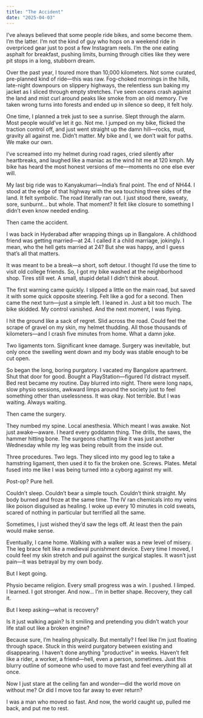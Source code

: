 ```yaml
---
title: "The Accident"
date: "2025-04-03"
---
```


I’ve always believed that some people ride bikes, and some become them. I’m the latter. I’m not the kind of guy who hops on a weekend ride in overpriced gear just to post a few Instagram reels. I’m the one eating asphalt for breakfast, pushing limits, burning through cities like they were pit stops in a long, stubborn dream.

Over the past year, I toured more than 10,000 kilometers. Not some curated, pre-planned kind of ride—this was raw. Fog-choked mornings in the hills, late-night downpours on slippery highways, the relentless sun baking my jacket as I sliced through empty stretches. I’ve seen oceans crash against the land and mist curl around peaks like smoke from an old memory. I’ve taken wrong turns into forests and ended up in silence so deep, it felt holy.

One time, I planned a trek just to see a sunrise. Slept through the alarm. Most people would’ve let it go. Not me. I jumped on my bike, flicked the traction control off, and just went straight up the damn hill—rocks, mud, gravity all against me. Didn’t matter. My bike and I, we don’t wait for paths. We make our own.

I’ve screamed into my helmet during road rages, cried silently after heartbreaks, and laughed like a maniac as the wind hit me at 120 kmph. My bike has heard the most honest versions of me—moments no one else ever will.

My last big ride was to Kanyakumari—India’s final point. The end of NH44. I stood at the edge of that highway with the sea touching three sides of the land. It felt symbolic. The road literally ran out. I just stood there, sweaty, sore, sunburnt… but whole. That moment? It felt like closure to something I didn’t even know needed ending.

Then came the accident.

I was back in Hyderabad after wrapping things up in Bangalore. A childhood friend was getting married—at 24. I called it a child marriage, jokingly. I mean, who the hell gets married at 24? But she was happy, and I guess that’s all that matters.

It was meant to be a break—a short, soft detour. I thought I’d use the time to visit old college friends. So, I got my bike washed at the neighborhood shop. Tires still wet. A small, stupid detail I didn’t think about.

The first warning came quickly. I slipped a little on the main road, but saved it with some quick opposite steering. Felt like a god for a second. Then came the next turn—just a simple left. I leaned in. Just a bit too much. The bike skidded. My control vanished. And the next moment, I was flying.

I hit the ground like a sack of regret. Slid across the road. Could feel the scrape of gravel on my skin, my helmet thudding. All those thousands of kilometers—and I crash five minutes from home. What a damn joke.

Two ligaments torn. Significant knee damage. Surgery was inevitable, but only once the swelling went down and my body was stable enough to be cut open.

So began the long, boring purgatory. I vacated my Bangalore apartment. Shut that door for good. Bought a PlayStation—figured I’d distract myself. Bed rest became my routine. Day blurred into night. There were long naps, slow physio sessions, awkward limps around the society just to feel something other than uselessness. It was okay. Not terrible. But I was waiting. Always waiting.

Then came the surgery.

They numbed my spine. Local anesthesia. Which meant I was awake. Not just awake—aware. I heard every goddamn thing. The drills, the saws, the hammer hitting bone. The surgeons chatting like it was just another Wednesday while my leg was being rebuilt from the inside out.

Three procedures. Two legs. They sliced into my good leg to take a hamstring ligament, then used it to fix the broken one. Screws. Plates. Metal fused into me like I was being turned into a cyborg against my will.

Post-op? Pure hell.

Couldn’t sleep. Couldn’t bear a simple touch. Couldn’t think straight. My body burned and froze at the same time. The IV ran chemicals into my veins like poison disguised as healing. I woke up every 10 minutes in cold sweats, scared of nothing in particular but terrified all the same.

Sometimes, I just wished they’d saw the legs off. At least then the pain would make sense.

Eventually, I came home. Walking with a walker was a new level of misery. The leg brace felt like a medieval punishment device. Every time I moved, I could feel my skin stretch and pull against the surgical staples. It wasn’t just pain—it was betrayal by my own body.

But I kept going.

Physio became religion. Every small progress was a win. I pushed. I limped. I learned. I got stronger. And now… I’m in better shape. Recovery, they call it.

But I keep asking—what is recovery?

Is it just walking again? Is it smiling and pretending you didn’t watch your life stall out like a broken engine?

Because sure, I’m healing physically. But mentally? I feel like I’m just floating through space. Stuck in this weird purgatory between existing and disappearing. I haven’t done anything "productive" in weeks. Haven’t felt like a rider, a worker, a friend—hell, even a person, sometimes. Just this blurry outline of someone who used to move fast and feel everything all at once.

Now I just stare at the ceiling fan and wonder—did the world move on without me? Or did I move too far away to ever return?

I was a man who moved so fast.
And now, the world caught up, pulled me back, and put me to rest.
